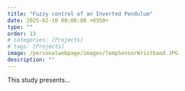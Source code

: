 ```yaml
---
title: "Fuzzy control of an Inverted Pendulum"
date: 2025-02-10 00:00:00 +0350+
type: ""
order: 13
# categories: [Projects]
# tags: [Projects]
image: /personalwebpage/images/TempSensorWristband.JPG
description: ""
---
```

This study presents...